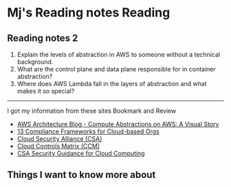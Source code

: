 # Mj's Reading notes Reading

## Reading notes 2


1. Explain the levels of abstraction in AWS to someone without a technical background.
2. What are the control plane and data plane responsible for in container abstraction?
3. Where does AWS Lambda fall in the layers of abstraction and what makes it so special?

---
I got my information from these sites 
Bookmark and Review
- [AWS Architecture Blog - Compute Abstractions on AWS: A Visual Story](https://aws.amazon.com/blogs/architecture/compute-abstractions-on-aws-a-visual-story/)
- [13 Compliance Frameworks for Cloud-based Orgs](https://www.horangi.com/blog/13-compliance-frameworks-for-cloud-based-organizations)
- [Cloud Security Alliance (CSA)](https://cloudsecurityalliance.org/)
- [Cloud Controls Matrix (CCM)](https://cloudsecurityalliance.org/research/cloud-controls-matrix/)
- [CSA Security Guidance for Cloud Computing](https://cloudsecurityalliance.org/research/guidance/)

## Things I want to know more about